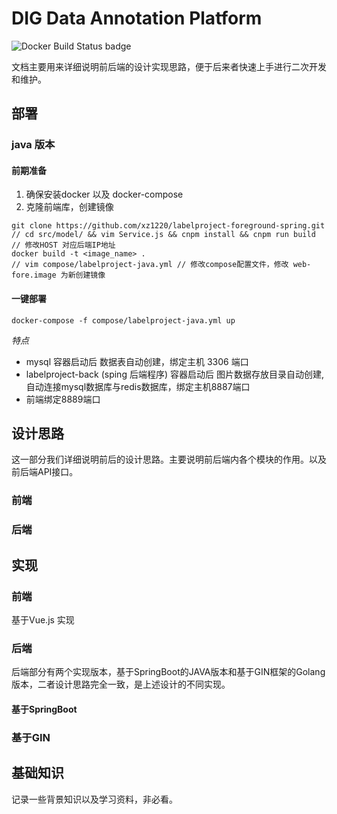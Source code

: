 # DIG Data Annotation Platform

![Docker Build Status badge](https://img.shields.io/badge/docker%20build-passing-brightgreen)

文档主要用来详细说明前后端的设计实现思路，便于后来者快速上手进行二次开发和维护。

## 部署

### java 版本

#### 前期准备

1. 确保安装docker 以及 docker-compose
2. 克隆前端库，创建镜像
```
git clone https://github.com/xz1220/labelproject-foreground-spring.git
// cd src/model/ && vim Service.js && cnpm install && cnpm run build // 修改HOST 对应后端IP地址 
docker build -t <image_name> .
// vim compose/labelproject-java.yml // 修改compose配置文件，修改 web-fore.image 为新创建镜像
```

#### 一键部署
```
docker-compose -f compose/labelproject-java.yml up 
```
*特点*
- mysql 容器启动后 数据表自动创建，绑定主机 3306 端口
- labelproject-back (sping 后端程序) 容器启动后 图片数据存放目录自动创建, 自动连接mysql数据库与redis数据库，绑定主机8887端口
- 前端绑定8889端口


## 设计思路
这一部分我们详细说明前后的设计思路。主要说明前后端内各个模块的作用。以及前后端API接口。
### 前端

### 后端

## 实现

### 前端
基于Vue.js 实现
### 后端
后端部分有两个实现版本，基于SpringBoot的JAVA版本和基于GIN框架的Golang版本，二者设计思路完全一致，是上述设计的不同实现。
#### 基于SpringBoot

### 基于GIN

## 基础知识
记录一些背景知识以及学习资料，非必看。